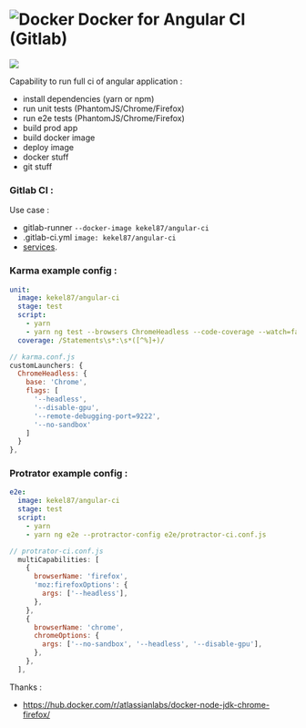 # ![Docker](https://raw.githubusercontent.com/kekel87/docker-angular-ci/master/docker.png) Docker for Angular CI (Gitlab)

[![](https://images.microbadger.com/badges/image/kekel87/angular-ci.svg)](https://microbadger.com/images/kekel87/angular-ci "Get your own image badge on microbadger.com")

Capability to run full ci of angular application :
- install dependencies (yarn or npm)
- run unit tests (PhantomJS/Chrome/Firefox)
- run e2e tests (PhantomJS/Chrome/Firefox)
- build prod app
- build docker image
- deploy image
- docker stuff
- git stuff

### Gitlab CI :
Use case :
  - gitlab-runner `--docker-image kekel87/angular-ci`
  - .gitlab-ci.yml `image: kekel87/angular-ci`
  - [services](http://doc.gitlab.com/ce/ci/yaml/README.html#image-and-services).

### Karma example config :
```yml
unit:
  image: kekel87/angular-ci
  stage: test
  script:
    - yarn
    - yarn ng test --browsers ChromeHeadless --code-coverage --watch=false --progress=false
  coverage: /Statements\s*:\s*([^%]+)/
```
```javascript
// karma.conf.js
customLaunchers: {
  ChromeHeadless: {
    base: 'Chrome',
    flags: [
      '--headless',
      '--disable-gpu',
      '--remote-debugging-port=9222',
      '--no-sandbox'
    ]
  }
},
```

### Protrator example config : 
```yml
e2e:
  image: kekel87/angular-ci
  stage: test
  script:
    - yarn  
    - yarn ng e2e --protractor-config e2e/protractor-ci.conf.js
```
```javascript
// protrator-ci.conf.js
  multiCapabilities: [
    {
      browserName: 'firefox',
      'moz:firefoxOptions': {
        args: ['--headless'],
      },
    },
    {
      browserName: 'chrome',
      chromeOptions: {
        args: ['--no-sandbox', '--headless', '--disable-gpu'],
      },
    },
  ],
```

Thanks :
- https://hub.docker.com/r/atlassianlabs/docker-node-jdk-chrome-firefox/